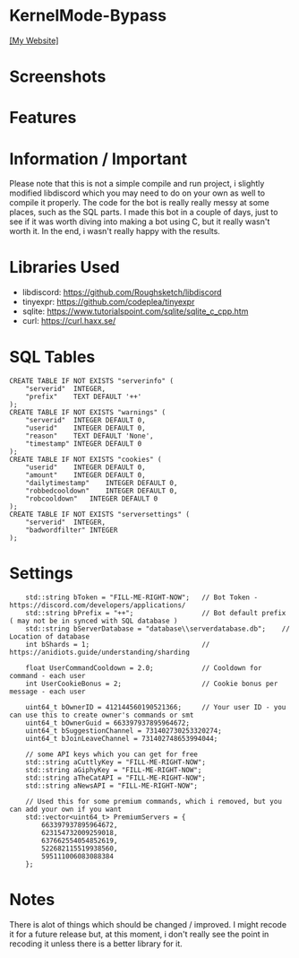 # KernelMode-Bypass

[[My Website]](http://sagaanpillai.com/)

# Screenshots

# Features

# Information / Important
Please note that this is not a simple compile and run project, i slightly modified libdiscord which you may need to do on your own as well to compile it properly. The code for the bot is really really messy at some places, such as the SQL parts. I made this bot in a couple of days, just to see if it was worth diving into making a bot using C, but it really wasn't worth it. In the end, i wasn't really happy with the results. 

# Libraries Used
- libdiscord: https://github.com/Roughsketch/libdiscord
- tinyexpr: https://github.com/codeplea/tinyexpr
- sqlite: https://www.tutorialspoint.com/sqlite/sqlite_c_cpp.htm
- curl: https://curl.haxx.se/

# SQL Tables
```
CREATE TABLE IF NOT EXISTS "serverinfo" (
	"serverid"	INTEGER,
	"prefix"	TEXT DEFAULT '++'
);
CREATE TABLE IF NOT EXISTS "warnings" (
	"serverid"	INTEGER DEFAULT 0,
	"userid"	INTEGER DEFAULT 0,
	"reason"	TEXT DEFAULT 'None',
	"timestamp"	INTEGER DEFAULT 0
);
CREATE TABLE IF NOT EXISTS "cookies" (
	"userid"	INTEGER DEFAULT 0,
	"amount"	INTEGER DEFAULT 0,
	"dailytimestamp"	INTEGER DEFAULT 0,
	"robbedcooldown"	INTEGER DEFAULT 0,
	"robcooldown"	INTEGER DEFAULT 0
);
CREATE TABLE IF NOT EXISTS "serversettings" (
	"serverid"	INTEGER,
	"badwordfilter"	INTEGER
);
```

# Settings
```
    std::string bToken = "FILL-ME-RIGHT-NOW";   // Bot Token - https://discord.com/developers/applications/
	std::string bPrefix = "++";                 // Bot default prefix ( may not be in synced with SQL database )
	std::string bServerDatabase = "database\\serverdatabase.db";    // Location of database
	int bShards = 1;                            // https://anidiots.guide/understanding/sharding

	float UserCommandCooldown = 2.0;            // Cooldown for command - each user
	int UserCookieBonus = 2;                    // Cookie bonus per message - each user

	uint64_t bOwnerID = 412144560190521366;     // Your user ID - you can use this to create owner's commands or smt
	uint64_t bOwnerGuid = 663397937895964672;   
	uint64_t bSuggestionChannel = 731402730253320274;
	uint64_t bJoinLeaveChannel = 731402748653994044;

    // some API keys which you can get for free
	std::string aCuttlyKey = "FILL-ME-RIGHT-NOW";
	std::string aGiphyKey = "FILL-ME-RIGHT-NOW";
	std::string aTheCatAPI = "FILL-ME-RIGHT-NOW";
	std::string aNewsAPI = "FILL-ME-RIGHT-NOW";

    // Used this for some premium commands, which i removed, but you can add your own if you want
	std::vector<uint64_t> PremiumServers = {
		663397937895964672,
		623154732009259018,
		637662554054852619,
		522682115519938560,
		595111006083088384
	};
```

# Notes
There is alot of things which should be changed / improved. I might recode it for a future release but, at this moment, i don't really see the point in recoding it unless there is a better library for it. 



